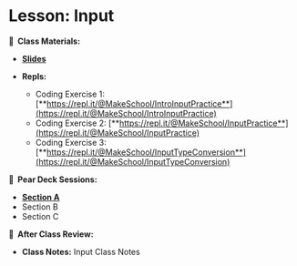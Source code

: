 <!-- .slide: data-background="./Images/header.svg" data-background-repeat="none" data-background-size="40% 40%" data-background-position="center 10%" class="header" -->

# Lesson: Input

<!-- Put a link to the slides so that students can find them -->

**📝 &nbsp;Class Materials:** 
  <!-- Put a link to the slides -->
* [**Slides**](https://docs.google.com/presentation/d/1_YQyHFoHi6ME_RYqWWimYgUpVoKbN4Pf_FqHT4Q44Eg/edit)

* **Repls:**
  * Coding Exercise 1: [**https://repl.it/@MakeSchool/IntroInputPractice**](https://repl.it/@MakeSchool/IntroInputPractice)
  * Coding Exercise 2: [**https://repl.it/@MakeSchool/InputPractice**](https://repl.it/@MakeSchool/InputPractice)
  * Coding Exercise 3: [**https://repl.it/@MakeSchool/InputTypeConversion**](https://repl.it/@MakeSchool/InputTypeConversion)

  
**🍐 &nbsp;Pear Deck Sessions:**
 * [**Section A**](https://app.peardeck.com/student/tbvqheirr)
 * Section B
 * Section C
 
**📖 &nbsp;After Class Review:**
 * **Class Notes:** Input Class Notes


<!-- > -->
